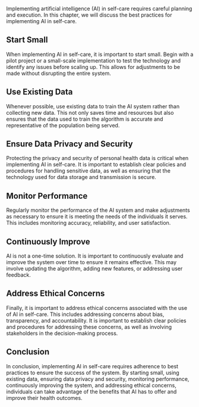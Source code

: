 
Implementing artificial intelligence (AI) in self-care requires careful planning and execution. In this chapter, we will discuss the best practices for implementing AI in self-care.

Start Small
-----------

When implementing AI in self-care, it is important to start small. Begin with a pilot project or a small-scale implementation to test the technology and identify any issues before scaling up. This allows for adjustments to be made without disrupting the entire system.

Use Existing Data
-----------------

Whenever possible, use existing data to train the AI system rather than collecting new data. This not only saves time and resources but also ensures that the data used to train the algorithm is accurate and representative of the population being served.

Ensure Data Privacy and Security
--------------------------------

Protecting the privacy and security of personal health data is critical when implementing AI in self-care. It is important to establish clear policies and procedures for handling sensitive data, as well as ensuring that the technology used for data storage and transmission is secure.

Monitor Performance
-------------------

Regularly monitor the performance of the AI system and make adjustments as necessary to ensure it is meeting the needs of the individuals it serves. This includes monitoring accuracy, reliability, and user satisfaction.

Continuously Improve
--------------------

AI is not a one-time solution. It is important to continuously evaluate and improve the system over time to ensure it remains effective. This may involve updating the algorithm, adding new features, or addressing user feedback.

Address Ethical Concerns
------------------------

Finally, it is important to address ethical concerns associated with the use of AI in self-care. This includes addressing concerns about bias, transparency, and accountability. It is important to establish clear policies and procedures for addressing these concerns, as well as involving stakeholders in the decision-making process.

Conclusion
----------

In conclusion, implementing AI in self-care requires adherence to best practices to ensure the success of the system. By starting small, using existing data, ensuring data privacy and security, monitoring performance, continuously improving the system, and addressing ethical concerns, individuals can take advantage of the benefits that AI has to offer and improve their health outcomes.
